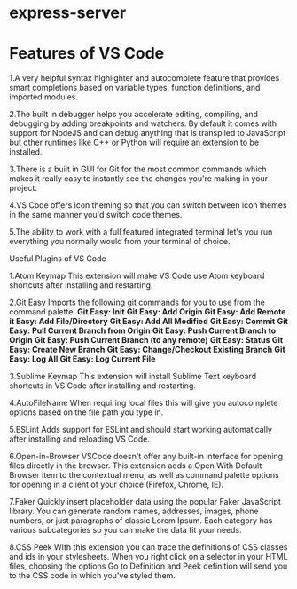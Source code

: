 # express-server

# Features of VS Code 

1.A very helpful syntax highlighter and autocomplete feature that provides smart completions based on variable types, function definitions, and imported modules.

2.The built in debugger helps you accelerate editing, compiling, and debugging by adding breakpoints and watchers. By default it comes with support for NodeJS and can debug anything that is transpiled to JavaScript but other runtimes like C++ or Python will require an extension to be installed.

3.There is a built in GUI for Git for the most common commands which makes it really easy to instantly see the changes you're making in your project.

4.VS Code offers icon theming so that you can switch between icon themes in the same manner you'd switch code themes.

5.The ability to work with a full featured integrated terminal let's you run everything you normally would from your terminal of choice. 

Useful Plugins of VS Code

1.Atom Keymap
  This extension will make VS Code use Atom keyboard shortcuts after installing and restarting.

2.Git Easy
  Imports the following git commands for you to use from the command palette. 
    **Git Easy: Init**
    **Git Easy: Add Origin**
    **Git Easy: Add Remote**
    **it Easy: Add File/Directory**
    **Git Easy: Add All Modified**
    **Git Easy: Commit**
    **Git Easy: Pull Current Branch from Origin**
    **Git Easy: Push Current Branch to Origin**
    **Git Easy: Push Current Branch (to any remote)**
    **Git Easy: Status**
    **Git Easy: Create New Branch**
    **Git Easy: Change/Checkout Existing Branch**
    **Git Easy: Log All**
    **Git Easy: Log Current File**

3.Sublime Keymap
  This extension will install Sublime Text keyboard shortcuts in VS Code after installing and      restarting.

4.AutoFileName
  When requiring local files this will give you autocomplete options based on the file path you    type in.

5.ESLint
  Adds support for ESLint and should start working automatically after installing and reloading VS Code.

6.Open-in-Browser
  VSCode doesn't offer any built-in interface for opening files directly in the browser. This extension adds a Open With Default Browser item to the contextual menu, as well as command palette options for opening in a client of your choice (Firefox, Chrome, IE). 

7.Faker
  Quickly insert placeholder data using the popular Faker JavaScript library. You can generate random names, addresses, images, phone numbers, or just paragraphs of classic Lorem Ipsum. Each category has various subcategories so you can make the data fit your needs.

8.CSS Peek
  WIth this extension you can trace the definitions of CSS classes and ids in your stylesheets. When you right click on a selector in your HTML files, choosing the options Go to Definition and Peek definition will send you to the CSS code in which you've styled them.
